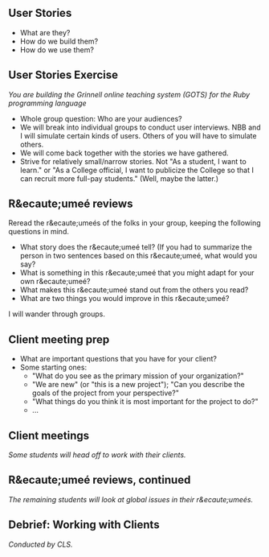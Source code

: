 User Stories
------------

* What are they?
* How do we build them?
* How do we use them?

User Stories Exercise
---------------------

_You are building the Grinnell online teaching system (GOTS) for the Ruby
programming language_

* Whole group question: Who are your audiences?
* We will break into individual groups to conduct user interviews.  NBB
  and I will simulate certain kinds of users.  Others of you will have to
  simulate others.
* We will come back together with the stories we have gathered.
* Strive for relatively small/narrow stories.  Not "As a student, I want to
  learn." or "As a College official, I want to publicize the College so that
  I can recruit more full-pay students." (Well, maybe the latter.)

R&ecaute;ume&eacute; reviews 
----------------------------

Reread the r&ecaute;ume&eacute;s of the folks in your group, keeping
the following questions in mind.

* What story does the r&ecaute;ume&eacute; tell?  (If you had to summarize
  the person in two sentences based on this r&ecaute;ume&eacute;, what
  would you say?
* What is something in this r&ecaute;ume&eacute; that you might adapt for
  your own r&ecaute;ume&eacute;?
* What makes this r&ecaute;ume&eacute; stand out from the others you read?
* What are two things you would improve in this r&ecaute;ume&eacute;?

I will wander through groups.  

Client meeting prep
-------------------

* What are important questions that you have for your client?
* Some starting ones:
    * "What do you see as the primary mission of your organization?"
    * "We are new" (or "this is a new project"); "Can you describe the
      goals of the project from your perspective?"
    * "What things do you think it is most important for the project 
      to do?"
    * ...

Client meetings
---------------

_Some students will head off to work with their clients._

R&ecaute;ume&eacute; reviews, continued
---------------------------------------

_The remaining students will look at global issues in their
r&ecaute;ume&eacute;s._

Debrief: Working with Clients
-----------------------------

_Conducted by CLS._
